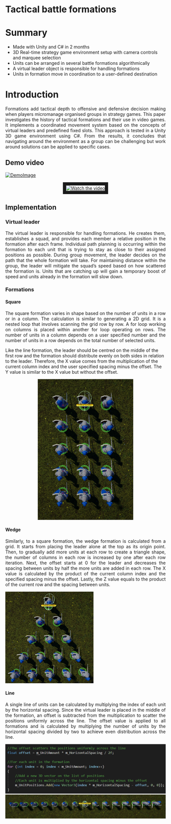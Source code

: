 # Tactical battle formations

# Summary

* Made with Unity and C# in 2 months 
* 3D Real-time strategy game environment setup with camera controls and marquee selection
* Units can be arranged in several battle formations algorithmically
* A virtual leader object is responsible for handling formations
* Units in formation move in coordination to a user-defined destination

# Introduction
<p align="Justify">
Formations add tactical depth to offensive and defensive decision making when players micromanage organised groups in strategy games. This paper investigates the history of tactical formations and their use in video games. It implements a coordinated movement system based on the concepts of virtual leaders and predefined fixed slots. This approach is tested in a Unity 3D game environment using C#. From the results, it concludes that navigating around the environment as a group can be challenging but work around solutions can be applied to specific cases.
</p>

## Demo video ##

[![DemoImage](http://img.youtube.com/vi/ubPr9XzjK8Q/0.jpg)](https://youtu.be/ubPr9XzjK8Q)  

<p align="center">
<a href="http://www.youtube.com/watch?feature=player_embedded&v=nTQUwghvy5Q" target="_blank">
 <img src="http://img.youtube.com/vi/ubPr9XzjK8Q/hqdefault.jpg" alt="Watch the video" width="240*2" height="180*2" border="10" />
</a>
</p>

## Implementation

### Virtual leader
<p align="Justify">
The virtual leader is responsible for handling formations. He creates them, establishes a squad, and provides each member a relative position in the formation after each frame. Individual path planning is occurring within the formation to each unit that is trying to stay as close to their assigned positions as possible. During group movement, the leader decides on the path that the whole formation will take. For maintaining distance within the group, the leader will mitigate the squad’s speed based on how scattered the formation is. Units that are catching up will gain a temporary boost of speed and units already in the formation will slow down. 
</p>

### Formations

#### Square
<p align="Justify">
The square formation varies in shape based on the number of units in a row or in a column. The calculation is similar to generating a 2D grid. It is a nested loop that involves scanning the grid row by row. A for loop working on columns is placed within another for loop operating on rows. The number of units in a column depends on a user specified number and the number of units in a row depends on the total number of selected units.

  Like the line formation, the leader should be centred on the middle of the first row and the formation should distribute evenly on both sides in relation to the leader. Therefore, the X value comes from the multiplication of the current column index and the user specified spacing minus the offset. The Y value is similar to the X value but without the offset. 
</p>

<p align="center">
<img src="https://github.com/hristomanos/DynamicTacticalFormations/blob/main/SquareFormation.png" width="300.75" height="441" />
</p>
  
#### Wedge
<p align="Justify">
Similarly, to a square formation, the wedge formation is calculated from a grid. It starts from placing the leader alone at the top as its origin point. Then, to gradually add more units at each row to create a triangle shape, the number of columns in each row is increased by one after each row iteration. Next, the offset starts at 0 for the leader and decreases the spacing between units by half the more units are added in each row.  The X value is calculated by the product of the current column index and the specified spacing minus the offset. Lastly, the Z value equals to the product of the current row and the spacing between units.
</p>
  
![LineFormation](https://github.com/hristomanos/DynamicTacticalFormations/blob/main/WedgeFormation.png)
  
#### Line
<p align="Justify">
A single line of units can be calculated by multiplying the index of each unit by the horizontal spacing. Since the virtual leader is placed in the middle of the formation, an offset is subtracted from the multiplication to scatter the positions uniformly across the line. The offset value is applied to all formations and is calculated by multiplying the number of units by the horizontal spacing divided by two to achieve even distribution across the line.
</p>

![LineCode](https://github.com/hristomanos/DynamicTacticalFormations/blob/main/LineCode.png)
![LineFormation](https://github.com/hristomanos/DynamicTacticalFormations/blob/main/LineFormation.png)


